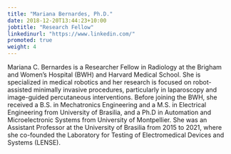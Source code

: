 ```yaml
---
title: "Mariana Bernardes, Ph.D."
date: 2018-12-20T13:44:23+10:00
jobtitle: "Research Fellow"
linkedinurl: "https://www.linkedin.com/"
promoted: true
weight: 4
---
```


Mariana C. Bernardes is a Researcher Fellow in Radiology at the Brigham and Women’s Hospital (BWH) and Harvard Medical School. She is specialized in medical robotics and her research is focused on robot-assisted minimally invasive procedures, particularly in laparoscopy and image-guided percutaneous interventions. Before joining the BWH, she received a B.S. in Mechatronics Engineering and a M.S. in Electrical Engineering from University of Brasilia, and a Ph.D in Automation and Microelectronic Systems from University of Montpellier. She was an Assistant Professor at the University of Brasilia from 2015 to 2021, where she co-founded the Laboratory for Testing of Electromedical Devices and Systems (LENSE).

